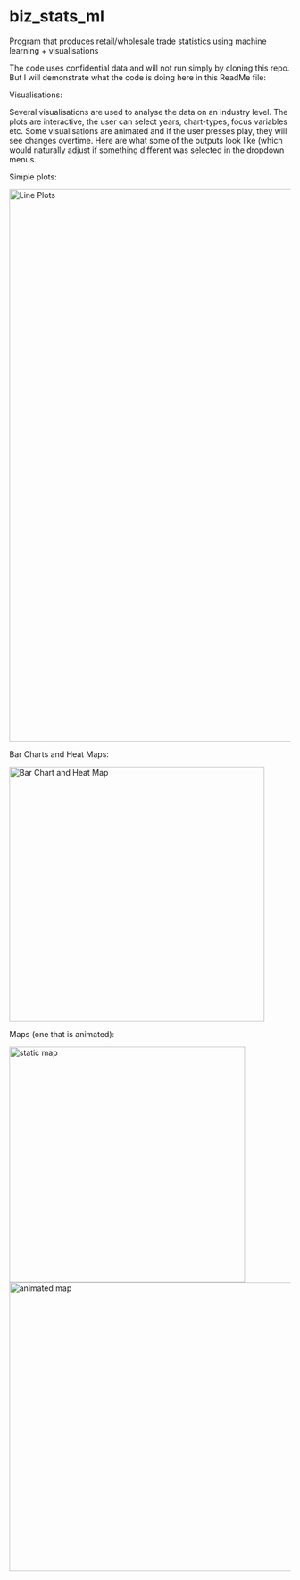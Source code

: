 # biz_stats_ml
Program that produces retail/wholesale trade statistics using machine learning + visualisations 

The code uses confidential data and will not run simply by cloning this repo. But I will demonstrate what the code is doing here in this ReadMe file:

Visualisations:

Several visualisations are used to analyse the data on an industry level. The plots are interactive, the user can select years, chart-types, focus variables etc. Some visualisations are animated and if the user presses play, they will see changes overtime. Here are what some of the outputs look like (which would naturally adjust if something different was selected in the dropdown menus. 

Simple plots: 

<img width="990" alt="Line Plots" src="https://github.com/user-attachments/assets/18b5c77b-ee64-4d4a-b79d-7230be50b016">

Bar Charts and Heat Maps:

<img width="457" alt="Bar Chart and Heat Map" src="https://github.com/user-attachments/assets/3a561afc-0d51-4666-b6a2-ea2860cb0200">

Maps (one that is animated):


<img width="422" alt="static map" src="https://github.com/user-attachments/assets/6eff24d7-ef9c-43ab-89d1-bf38d0bf87cc">
<img width="518" alt="animated map" src="https://github.com/user-attachments/assets/d03b41ce-6d18-4e51-9dd9-83efede6b731">

